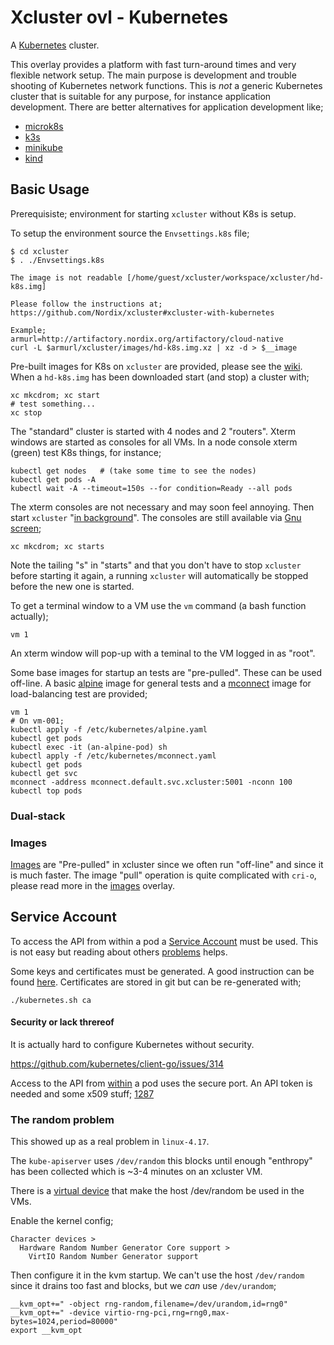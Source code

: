 Xcluster ovl - Kubernetes
=========================

A [Kubernetes](https://kubernetes.io/) cluster.

This overlay provides a platform with fast turn-around times and very
flexible network setup. The main purpose is development and trouble
shooting of Kubernetes network functions. This is *not* a generic
Kubernetes cluster that is suitable for any purpose, for instance
application development. There are better alternatives for application
development like;

* [microk8s](https://microk8s.io/)
* [k3s](https://k3s.io/)
* [minikube](https://github.com/kubernetes/minikube/)
* [kind](https://kind.sigs.k8s.io/)


## Basic Usage

Prerequisiste; environment for starting `xcluster` without K8s is setup.

To setup the environment source the `Envsettings.k8s` file;

```
$ cd xcluster
$ . ./Envsettings.k8s

The image is not readable [/home/guest/xcluster/workspace/xcluster/hd-k8s.img] 

Please follow the instructions at;
https://github.com/Nordix/xcluster#xcluster-with-kubernetes

Example;
armurl=http://artifactory.nordix.org/artifactory/cloud-native
curl -L $armurl/xcluster/images/hd-k8s.img.xz | xz -d > $__image
```

Pre-built images for K8s on `xcluster` are provided, please see the
[wiki](https://github.com/Nordix/xcluster/wiki/Kubernetes-Images). When
a `hd-k8s.img` has been downloaded start (and stop) a cluster with;

```
xc mkcdrom; xc start
# test something...
xc stop
```

The "standard" cluster is started with 4 nodes and 2 "routers". Xterm
windows are started as consoles for all VMs. In a node console xterm
(green) test K8s things, for instance;

```
kubectl get nodes   # (take some time to see the nodes)
kubectl get pods -A
kubectl wait -A --timeout=150s --for condition=Ready --all pods
```

The xterm consoles are not necessary and may soon feel annoying. Then start `xcluster`
"[in background](https://github.com/Nordix/xcluster/blob/master/doc/ci.md)".
The consoles are still available via
[Gnu screen](https://www.gnu.org/software/screen/manual/);

```
xc mkcdrom; xc starts
```

Note the tailing "s" in "starts" and that you don't have to stop
`xcluster` before starting it again, a running `xcluster` will
automatically be stopped before the new one is started.

To get a terminal window to a VM use the `vm` command (a bash function
actually);

```
vm 1
```

An xterm window will pop-up with a teminal to the VM logged in as
"root".

Some base images for startup an tests are "pre-pulled". These can be
used off-line. A basic [alpine](https://alpinelinux.org/) image for
general tests and a [mconnect](https://github.com/Nordix/mconnect)
image for load-balancing test are provided;

```
vm 1
# On vm-001;
kubectl apply -f /etc/kubernetes/alpine.yaml
kubectl get pods
kubectl exec -it (an-alpine-pod) sh
kubectl apply -f /etc/kubernetes/mconnect.yaml
kubectl get pods
kubectl get svc
mconnect -address mconnect.default.svc.xcluster:5001 -nconn 100
kubectl top pods
```

### Dual-stack




### Images

[Images](https://kubernetes.io/docs/concepts/containers/images/) are
"Pre-pulled" in xcluster since we often run "off-line" and since it is
much faster. The image "pull" operation is quite complicated with
`cri-o`, please read more in the [images](../images/README.md)
overlay.



Service Account
---------------

To access the API from within a pod a [Service
Account](https://kubernetes.io/docs/admin/service-accounts-admin/)
must be used. This is not easy but reading about others
[problems](https://github.com/kubernetes/kubernetes/issues/27973) helps.

Some keys and certificates must be generated. A good instruction can
be found
[here](https://icicimov.github.io/blog/kubernetes/Kubernetes-cluster-step-by-step-Part2/). Certificates are stored in git but can be re-generated with;

```
./kubernetes.sh ca
```


#### Security or lack threreof

It is actually hard to configure Kubernetes without security.

https://github.com/kubernetes/client-go/issues/314

Access to the API from
[within](https://kubernetes.io/docs/tasks/administer-cluster/access-cluster-api/#accessing-the-api-from-a-pod)
a pod uses the secure port. An API token is needed and some x509
stuff; [1287](https://github.com/kubernetes/dashboard/issues/1287)


### The random problem

This showed up as a real problem in `linux-4.17`.

The `kube-apiserver` uses `/dev/random` this blocks until enough
"enthropy" has been collected which is ~3-4 minutes on an xcluster VM.

There is a [virtual device](https://wiki.qemu.org/Features/VirtIORNG)
that make the host /dev/random be used in the VMs.

Enable the kernel config;

```
Character devices >
  Hardware Random Number Generator Core support >
    VirtIO Random Number Generator support 
```

Then configure it in the kvm startup. We can't use the host
`/dev/random` since it drains too fast and blocks, but we *can* use
`/dev/urandom`;

```
__kvm_opt+=" -object rng-random,filename=/dev/urandom,id=rng0"
__kvm_opt+=" -device virtio-rng-pci,rng=rng0,max-bytes=1024,period=80000"
export __kvm_opt
```

